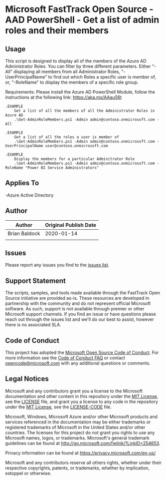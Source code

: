 # Microsoft FastTrack Open Source - AAD PowerShell - Get a list of admin roles and their members
## Usage
This script is designed to display all of the members of the Azure AD Administrator Roles. You can filter by three different parameters. Either "-All" displaying all members from all Administrator Roles, "-UserPrincipalName" to find out which Roles a specific user is member of, or, "-RoleName" to display the members of a specific role group.

Requirements:
Please install the Azure AD PowerShell Module, follow the instructions at the following link: https://aka.ms/AAau56t
 
    .EXAMPLE
        Get a list of all the members of all the Administrator Roles in Azure AD
        .\Get-AdminRoleMembers.ps1 -Admin admin@contoso.onmicrosoft.com -All

    .EXAMPLE
        Get a list of all the roles a user is member of
        .\Get-AdminRoleMembers.ps1 -Admin admin@contoso.onmicrosoft.com -UserPrincipalName user@contoso.onmicrosoft.com

    .EXAMPLE
        Display the members for a particular Adminitrator Role
        .\Get-AdminRoleMembers.ps1 -Admin admin@contoso.onmicrosoft.com -RoleName "Power BI Service Administrators"

## Applies To
-Azure Active Directory

## Author

| Author        | Original Publish Date |
|---------------|-----------------------|
| Brian Baldock | 2020-01-14            |
|               |                       |

## Issues

Please report any issues you find to the [issues list](/issues).

## Support Statement

The scripts, samples, and tools made available through the FastTrack Open Source initiative are provided as-is. These resources are developed in partnership with the community and do not represent official Microsoft software. As such, support is not available through premier or other Microsoft support channels. If you find an issue or have questions please reach out through the issues list and we'll do our best to assist, however there is no associated SLA.

## Code of Conduct

This project has adopted the [Microsoft Open Source Code of Conduct](https://opensource.microsoft.com/codeofconduct/).
For more information see the [Code of Conduct FAQ](https://opensource.microsoft.com/codeofconduct/faq/) or
contact [opencode@microsoft.com](mailto:opencode@microsoft.com) with any additional questions or comments.

## Legal Notices

Microsoft and any contributors grant you a license to the Microsoft documentation and other content in this repository under the [MIT License](https://opensource.org/licenses/MIT), see the [LICENSE](LICENSE) file, and grant you a license to any code in the repository under the [MIT License](https://opensource.org/licenses/MIT), see the [LICENSE-CODE](LICENSE-CODE) file.

Microsoft, Windows, Microsoft Azure and/or other Microsoft products and services referenced in the documentation may be either trademarks or registered trademarks of Microsoft in the United States and/or other countries. The licenses for this project do not grant you rights to use any Microsoft names, logos, or trademarks. Microsoft's general trademark guidelines can be found at http://go.microsoft.com/fwlink/?LinkID=254653.

Privacy information can be found at https://privacy.microsoft.com/en-us/

Microsoft and any contributors reserve all others rights, whether under their respective copyrights, patents,
or trademarks, whether by implication, estoppel or otherwise.
